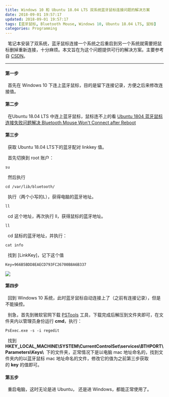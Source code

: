 ```yaml
---
title: Windows 10 和 Ubuntu 18.04 LTS 双系统蓝牙鼠标连接问题的解决方案
date: 2018-09-01 19:57:17
updated: 2018-09-01 19:57:17
tags: [蓝牙鼠标, Bluetooth Mouse, Windows 10, Ubuntu 18.04 LTS, 鼠标]
categories: Programming
---
```

&nbsp;&nbsp;笔记本安装了双系统，蓝牙鼠标连接一个系统之后重启到另一个系统就需要把鼠标删掉重新连接，十分麻烦。本文旨在为这个问题提供可行的解决方案。主要参考自 [CSDN](https://blog.csdn.net/10km/article/details/61201268)。

* * *

#### 第一步

&nbsp;&nbsp;首先在 Windows 10 下连上蓝牙鼠标，目的是留下连接记录，方便之后来修改连接值。

#### 第二步

&nbsp;&nbsp;在Ubuntu 18.04 LTS 中连上蓝牙鼠标，鼠标连不上的看 [Ubuntu 1804 蓝牙鼠标连接失败问题解决 Bluetooth Mouse Won't Connect after Reboot](https://www.jianshu.com/p/ad06b7e26b45)

#### 第三步

&nbsp;&nbsp;获取 Ubuntu 18.04 LTS下的蓝牙配对 linkkey 值。

&nbsp;&nbsp;首先切换到 root 账户：
```
su
```
&nbsp;&nbsp;然后执行
```
cd /var/lib/bluetooth/
```
&nbsp;&nbsp;执行（两个小写的L），获得电脑的蓝牙地址。
```
ll
```
&nbsp;&nbsp;cd 这个地址，再次执行 ll，获得鼠标的蓝牙地址。
```
ll
```
&nbsp;&nbsp;cd 鼠标的蓝牙地址，并执行：
```
cat info
```
&nbsp;&nbsp;找到 [LinkKey]，记下这个值
```
Key=966B5BDD8EAECD793FC26700B8A6B337
```
![](https://s1.ax1x.com/2018/09/01/PxVsaT.png)


#### 第四步

&nbsp;&nbsp;回到 Windows 10 系统，此时蓝牙鼠标自动连接上了（之前有连接记录），但是不能操控。

&nbsp;&nbsp;别急，首先到微软官网下载 [PSTools](https://technet.microsoft.com/en-us/sysinternals/bb897553) 工具，下载完成后解压到文件夹即可，在文件夹内以管理员身份运行 **cmd**，执行：
```
PsExec.exe -s -i regedit
```
&nbsp;&nbsp;找到 **HKEY_LOCAL_MACHINE\SYSTEM\CurrentControlSet\services\BTHPORT\Parameters\Keys\\**  下的文件夹，正常情况下是以电脑 mac 地址命名的，找到文件夹内的以蓝牙鼠标 mac 地址命名的文件，修改它的值为之前第三步获取的 **key** 的值即可。

#### 第五步

&nbsp;&nbsp;重启电脑，这时无论是进 Ubuntu， 还是进 Windows，都能正常使用了。
